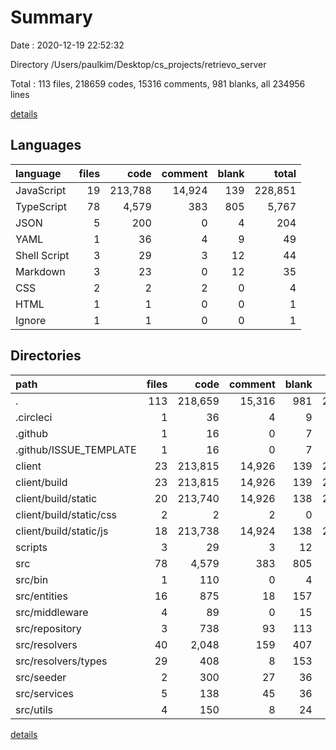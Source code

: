 # Summary

Date : 2020-12-19 22:52:32

Directory /Users/paulkim/Desktop/cs_projects/retrievo_server

Total : 113 files,  218659 codes, 15316 comments, 981 blanks, all 234956 lines

[details](details.md)

## Languages
| language | files | code | comment | blank | total |
| :--- | ---: | ---: | ---: | ---: | ---: |
| JavaScript | 19 | 213,788 | 14,924 | 139 | 228,851 |
| TypeScript | 78 | 4,579 | 383 | 805 | 5,767 |
| JSON | 5 | 200 | 0 | 4 | 204 |
| YAML | 1 | 36 | 4 | 9 | 49 |
| Shell Script | 3 | 29 | 3 | 12 | 44 |
| Markdown | 3 | 23 | 0 | 12 | 35 |
| CSS | 2 | 2 | 2 | 0 | 4 |
| HTML | 1 | 1 | 0 | 0 | 1 |
| Ignore | 1 | 1 | 0 | 0 | 1 |

## Directories
| path | files | code | comment | blank | total |
| :--- | ---: | ---: | ---: | ---: | ---: |
| . | 113 | 218,659 | 15,316 | 981 | 234,956 |
| .circleci | 1 | 36 | 4 | 9 | 49 |
| .github | 1 | 16 | 0 | 7 | 23 |
| .github/ISSUE_TEMPLATE | 1 | 16 | 0 | 7 | 23 |
| client | 23 | 213,815 | 14,926 | 139 | 228,880 |
| client/build | 23 | 213,815 | 14,926 | 139 | 228,880 |
| client/build/static | 20 | 213,740 | 14,926 | 138 | 228,804 |
| client/build/static/css | 2 | 2 | 2 | 0 | 4 |
| client/build/static/js | 18 | 213,738 | 14,924 | 138 | 228,800 |
| scripts | 3 | 29 | 3 | 12 | 44 |
| src | 78 | 4,579 | 383 | 805 | 5,767 |
| src/bin | 1 | 110 | 0 | 4 | 114 |
| src/entities | 16 | 875 | 18 | 157 | 1,050 |
| src/middleware | 4 | 89 | 0 | 15 | 104 |
| src/repository | 3 | 738 | 93 | 113 | 944 |
| src/resolvers | 40 | 2,048 | 159 | 407 | 2,614 |
| src/resolvers/types | 29 | 408 | 8 | 153 | 569 |
| src/seeder | 2 | 300 | 27 | 36 | 363 |
| src/services | 5 | 138 | 45 | 36 | 219 |
| src/utils | 4 | 150 | 8 | 24 | 182 |

[details](details.md)